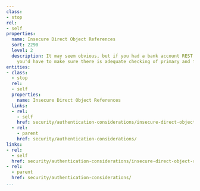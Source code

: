 ```yaml
---
class:
- stop
rel:
- self
properties:
  name: Insecure Direct Object References
  sort: 2290
  level: 2
  description: It may seem obvious, but if you had a bank account REST web service,
    you'd have to make sure there is adequate checking of primary and foreign keys.
entities:
- class:
  - stop
  rel:
  - self
  properties:
    name: Insecure Direct Object References
  links:
  - rel:
    - self
    href: security/authentication-considerations/insecure-direct-object-references.md
  - rel:
    - parent
    href: security/authentication-considerations/
links:
- rel:
  - self
  href: security/authentication-considerations/insecure-direct-object-references.md
- rel:
  - parent
  href: security/authentication-considerations/
...
```

